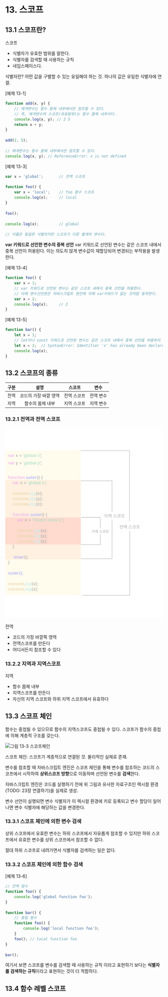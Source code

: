 # 13. 스코프

## 13.1 스코프란?

스코프

- 식별자가 유효한 범위를 말한다.
- 식별자를 검색할 때 사용하는 규칙
- 네임스페이스다.

식별자란? 어떤 값을 구별할 수 있는 유일해야 하는 것. 하나의 값은 유일한 식별자에 연결.

[예제 13-1]

```javascript
function add(x, y) {
    // 매개변수는 함수 몸체 내부에서만 참조할 수 있다.
    // 즉, 매개변수의 스코프(유효범위)는 함수 몸체 내부이다.
    console.log(x, y); // 2 5
    return x + y;
}

add(2, 5);

// 매개변수는 함수 몸체 내부에서만 참조할 수 있다.
console.log(x, y); // ReferenceError: x is not defined
```

[예제 13-3]

```javascript
var x = 'global';       // 전역 스코프

function foo() {
    var x = 'local';    // foo 함수 스코프
    console.log(x);     // local
}

foo();

console.log(x);         // global

// 이름은 동일한 식별자지만 스코프가 다른 별개의 변수다.
```

**var 키워드로 선언한 변수의 중복 선언**
var 키워드로 선언된 변수는 같은 스코프 내에서 중복 선언이 허용된다.
이는 의도치 않게 변수값이 재할당되어 변경되는 부작용을 발생한다.

[예제 13-4]

```javascript
function foo() {
    var x = 1;
    // var 키워드로 선언된 변수는 같은 스코프 내에서 중복 선언을 허용한다.
    // 아래 변수선언문은 자바스크립트 엔진에 의해 var키워드가 없는 것처럼 동작한다.
    var x = 2;
    console.log(x);     // 2
}
```

[예제 13-5]

```javascript
function bar() {
    let x = 1;
    // let이나 const 키워드로 선언된 변수는 같은 스코프 내에서 중복 선언을 허용하지 않는다.
    let x = 2;  // SyntaxError: Identifier 'x' has already been declared
    console.log(x);    
}
```

## 13.2 스코프의 종류

|구분|설명|스코프|변수|
|:---:|:---:|:---:|:---:|
|전역|코드의 가장 바깥 영역|전역 스코프|전역 변수|
|지역|함수의 몸체 내부|지역 스코프|지역 변수|

### 13.2.1 전역과 전역 스코프

![그림 13-2](../images/13-2.png)

전역

- 코드의 가장 바깥쪽 영역
- 전역스코프를 만든다
- 어디서든지 참조할 수 있다

### 13.2.2 지역과 지역스코프

지역

- 함수 몸체 내부
- 지역스코프를 만든다
- 자신의 지역 스코프와 하위 지역 스코프에서 유효하다
  
## 13.3 스코프 체인

함수는 중첩될 수 있으므로 함수의 지역스코프도 중첩될 수 있다.
스코프가 함수의 중첩에 의해 계층적 구조를 갖는다.

![그림 13-3 스코프체인](../images/13-3.png)

스코프 체인: 스코프가 계층적으로 연결된 것. 물리적인 실체로 존재.

변수를 참조할 때 자바스크립트 엔진은 스코프 체인을 통해 변수를 참조하는 코드의 스코프에서 시작하여 **상위스코프 방향**으로 이동하며 선언된 변수를 **검색**한다.

자바스크립트 엔진은 코드를 실행하기 전에 위 그림과 유사한 자료구조인 렉시컬 환경(TODO: 23장 연결하기)을 실제로 생성.

변수 선언이 실행되면 변수 식별자가 이 렉시컬 환경에 키로 등록되고 변수 할당이 일어나면 변수 식별자에 해당하는 값을 변경한다.

### 13.3.1 스코프 체인에 의한 변수 검색

상위 스코프에서 유효한 변수는 하위 스코프에서 자유롭게 참조할 수 있지만 하위 스코프에서 유효한 변수를 상위 스코프에서 참조할 수 없다.

절대 하위 스코프로 내려가면서 식별자를 검색하는 일은 없다.

### 13.3.2 스코프 체인에 의한 함수 검색

[예제 13-6]

```javascript
// 전역 함수
function foo() {
    console.log('global function foo');
}

function bar() {
    // 중첩 함수
    function foo() {
        console.log('local function foo');
    }
    foo(); // local function foo
}

bar();
```

여기서 보면 스코프를 변수를 검색할 때 사용하는 규칙 이라고 표현하기 보다는 **식별자를 검색하는 규칙**이라고 표현하는 것이 더 적합하다.

## 13.4 함수 레벨 스코프

